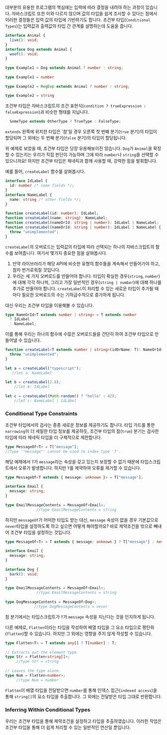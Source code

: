 대부분의 유용한 프로그램의 핵심에는 입력에 따라 결정을 내려야 하는 과정이 있습니다. 자바스크립트 또한 이와 다르지 않으며 값의 타입을 쉽게 조사할 수 있다는 점에서 이러한 결정들은 입력 값의 타입에 기반하기도 합니다. 조건부 타입(`Conditional Types`)는 입력값과 출력값의 타입 간 관계를 설명하는데 도움을 줍니다.

```ts
interface Animal {
  live(): void;
}
interface Dog extends Animal {
  woof(): void;
}
 
type Example1 = Dog extends Animal ? number : string;
        
type Example1 = number
 
type Example2 = RegExp extends Animal ? number : string;
        
type Example2 = string
```

조건부 타입은 자바스크립트의 조건 표현식(`condition ? trueExpression : falseExpression`)과 비슷한 형태를 지닙니다.

```ts
  SomeType extends OtherType ? TrueType : FalseType;
```

`extends` 왼쪽에 위치한 타입은 '참'일 경우 오른쪽 첫 번째 분기(`true` 분기)의 타입이 할당되며 그 외에는 두 번째 분기(`false` 분기)의 타입이 할당됩니다.

위 예제로 보았을 때, 조건부 타입은 당장 유용해보이진 않습니다. `Dog`가 `Animal`을 확장할 수 있는지는 우리가 직접 판단이 가능하며 그에 따라 `number`나 `string`을 선택할 수 있으니까요! 하지만 조건부 타입은 제네릭과 함께 사용할 때, 강력한 힘을 발휘합니다.

예를 들어, `createLabel` 함수를 살펴봅시다.

```ts
interface IdLabel {
  id: number /* some fields */;
}
interface NameLabel {
  name: string /* other fields */;
}
 
function createLabel(id: number): IdLabel;
function createLabel(name: string): NameLabel;
function createLabel(nameOrId: string | number): IdLabel | NameLabel;
function createLabel(nameOrId: string | number): IdLabel | NameLabel {
  throw "unimplemented";
}
```

`createLabel`의 오버로드는 입력값의 타입에 따라 선택되는 하나의 자바스크립트의 함수를 보여줍니다. 여기서 몇가지 중요한 점을 살펴봅시다.
1. 만약 라이브러리가 해당 API에 비슷한 유형의 함수들을 계속해서 만들어가야 하고, 점차 번거로워질 것입니다.
2. 우리는 세 가지 오버로드를 만들어야 합니다. 타입이 확실한 경우(`string`, `number`)에 대해 각각 하나씩, 그리고 가장 일반적인 경우(`string | number`)에 대해 하나를 추가로 만들어야 합니다. `createLabel`이 처리할 수 있는 새로운 타입이 추가될 때마다 필요한 오버로드의 수는 기하급수적으로 증가하게 됩니다.

대신 우리는 조건부 타입을 이용해볼 수 있습니다.
```ts
type NameOrId<T extends number | string> = T extends number
  ? IdLabel
  : NameLabel;
```

이를 통해 우리는 하나의 함수에 수많은 오버로드들을 간단히 하여 조건부 타입으로 만들어낼 수 있습니다.

```ts
function createLabel<T extends number | string>(idOrName: T): NameOrId<T> {
  throw "unimplemented";
}
 
let a = createLabel("typescript");
   //let a: NameLabel
 
let b = createLabel(2.8);
   	//let b: IdLabel
 
let c = createLabel(Math.random() ? "hello" : 42);
	//let c: NameLabel | IdLabel
```

### Conditional Type Constraints
조건부 타입에서의 검사는 종종 새로운 정보를 제공하기도 합니다. 타입 가드를 통한 `narrowing`이 더 세밀한 타입 정보를 제공하듯, 조건부 타입의 참(`true`) 분기는 검사한 타입에 따라 제네릭 타입을 더 구체적으로 제한합니다.

```ts
type MessageOf<T> = T["message"];
//Type '"message"' cannot be used to index type 'T'.
```

해당 예제에서 `T`가 `message`라는 속성을 갖고 있는지 보장할 수 없기 때문에 타입스크립트에서 오류가 발생합니다. 하지만 `T`를 제약하여 오류를 제거할 수 있습니다.

```ts
type MessageOf<T extends { message: unknown }> = T["message"];
 
interface Email {
  message: string;
}
 
type EmailMessageContents = MessageOf<Email>;
              //type EmailMessageContents = string
```

하지만 `messageOf`가 어떠한 타입도 받는 대신, `message` 속성이 없을 경우 기본값으로 `never`타입을 설정하도록 하고 싶으면 어떻게 해야할까요? 바로 제약조건을 밖으로 빼내어 조건부 타입을 설정하는 것입니다.

```ts
type MessageOf<T> = T extends { message: unknown } ? T["message"] : never;
 
interface Email {
  message: string;
}
 
interface Dog {
  bark(): void;
}
 
type EmailMessageContents = MessageOf<Email>;
              //type EmailMessageContents = string
 
type DogMessageContents = MessageOf<Dog>;
             //type DogMessageContents = never
```

참 분기에서는 타입스크립트가 `T`가 `message` 속성을 지닌다는 것을 인지하게 됩니다.

다른 예제로, `Flatten`이라는 타입을 작성하여 배열 타입을 그 요소 타입으로 평탄화(`flatten`)할 수 있습니다. 하지만 그 외에는 영향을 주지 않게 작성할 수 있습니다.

```ts
type Flatten<T> = T extends any[] ? T[number] : T;
 
// Extracts out the element type.
type Str = Flatten<string[]>;
     //type Str = string
 
// Leaves the type alone.
type Num = Flatten<number>;
     //type Num = number
```

`Flatten`이 배열 타입을 전달받으면 `number`를 통해 인덱스 접근(`indexed access`)을 통해 `string[]`의 요소 타입을 추출합니다. 그 외에는 전달받은 타입 그대로 반환합니다.

### Inferring Within Conditional Types

우리는 조건부 타입을 통해 제약조건을 설정하고 타입을 추출하였습니다. 이러한 작업은 조건부 타입을 통해 더 쉽게 처리할 수 있는 일반적인 연산일 뿐입니다.
